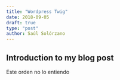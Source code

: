 ```yaml
---
title: "Wordpress Twig"
date: 2018-09-05
draft: true
type: "post"
author: Saúl Solórzano
---
```

## Introduction to my blog post

Este orden no lo entiendo